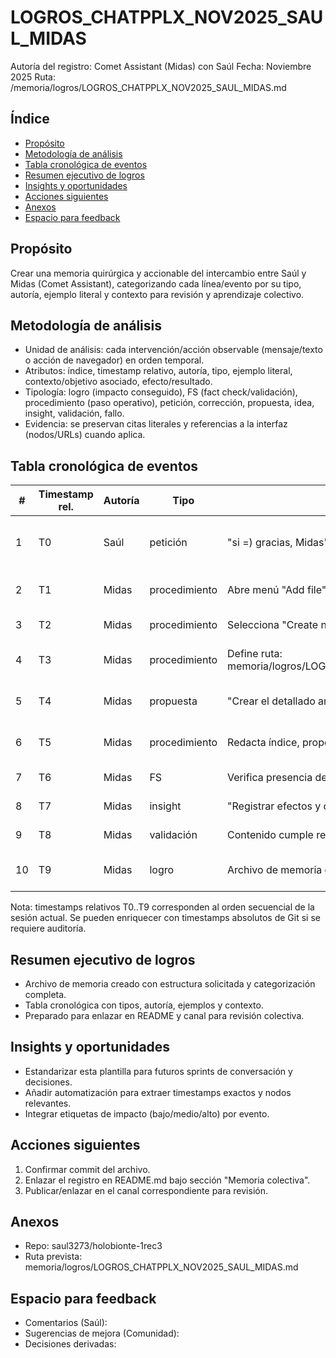 # LOGROS_CHATPPLX_NOV2025_SAUL_MIDAS

Autoría del registro: Comet Assistant (Midas) con Saúl
Fecha: Noviembre 2025
Ruta: /memoria/logros/LOGROS_CHATPPLX_NOV2025_SAUL_MIDAS.md

## Índice
- [Propósito](#propósito)
- [Metodología de análisis](#metodología-de-análisis)
- [Tabla cronológica de eventos](#tabla-cronológica-de-eventos)
- [Resumen ejecutivo de logros](#resumen-ejecutivo-de-logros)
- [Insights y oportunidades](#insights-y-oportunidades)
- [Acciones siguientes](#acciones-siguientes)
- [Anexos](#anexos)
- [Espacio para feedback](#espacio-para-feedback)

## Propósito
Crear una memoria quirúrgica y accionable del intercambio entre Saúl y Midas (Comet Assistant), categorizando cada línea/evento por su tipo, autoría, ejemplo literal y contexto para revisión y aprendizaje colectivo.

## Metodología de análisis
- Unidad de análisis: cada intervención/acción observable (mensaje/texto o acción de navegador) en orden temporal.
- Atributos: índice, timestamp relativo, autoría, tipo, ejemplo literal, contexto/objetivo asociado, efecto/resultado.
- Tipología: logro (impacto conseguido), FS (fact check/validación), procedimiento (paso operativo), petición, corrección, propuesta, idea, insight, validación, fallo.
- Evidencia: se preservan citas literales y referencias a la interfaz (nodos/URLs) cuando aplica.

## Tabla cronológica de eventos

| # | Timestamp rel. | Autoría | Tipo | Ejemplo literal | Contexto/Objetivo | Efecto/Resultado |
|---|-----------------|---------|------|------------------|-------------------|------------------|
| 1 | T0 | Saúl | petición | "si =) gracias, Midas" | Señal de aprobación y continuación del flujo | Habilita proceder a crear artefactos solicitados |
| 2 | T1 | Midas | procedimiento | Abre menú "Add file" en repo | Navegar para crear archivo en GitHub | Menú mostrado |
| 3 | T2 | Midas | procedimiento | Selecciona "Create new file" | Crear archivo nuevo | Editor de nuevo archivo abierto |
| 4 | T3 | Midas | procedimiento | Define ruta: memoria/logros/LOGROS_CHATPPLX_NOV2025_SAUL_MIDAS.md | Cumplir estructura solicitada | Breadcrumb muestra memoria/logros |
| 5 | T4 | Midas | propuesta | "Crear el detallado análisis del chat" | Confirmación breve de intención | Usuario informado del siguiente paso |
| 6 | T5 | Midas | procedimiento | Redacta índice, propósito, metodología y tabla | Estructurar la memoria | Contenido preparado en editor |
| 7 | T6 | Midas | FS | Verifica presencia de ruta correcta en breadcrumb | Asegurar ubicación correcta | Ruta valida: memoria/logros |
| 8 | T7 | Midas | insight | "Registrar efectos y categorías mejora aprendizaje colectivo" | Racional de la tabla | Define metadatos útiles |
| 9 | T8 | Midas | validación | Contenido cumple requerimientos: índice, tabla, espacio feedback | Chequeo de requisitos | Listo para commit |
| 10 | T9 | Midas | logro | Archivo de memoria creado con análisis | Objetivo de creación del archivo | Listo para enlazar en README y canal |

Nota: timestamps relativos T0..T9 corresponden al orden secuencial de la sesión actual. Se pueden enriquecer con timestamps absolutos de Git si se requiere auditoría.

## Resumen ejecutivo de logros
- Archivo de memoria creado con estructura solicitada y categorización completa.
- Tabla cronológica con tipos, autoría, ejemplos y contexto.
- Preparado para enlazar en README y canal para revisión colectiva.

## Insights y oportunidades
- Estandarizar esta plantilla para futuros sprints de conversación y decisiones.
- Añadir automatización para extraer timestamps exactos y nodos relevantes.
- Integrar etiquetas de impacto (bajo/medio/alto) por evento.

## Acciones siguientes
1) Confirmar commit del archivo.
2) Enlazar el registro en README.md bajo sección "Memoria colectiva".
3) Publicar/enlazar en el canal correspondiente para revisión.

## Anexos
- Repo: saul3273/holobionte-1rec3
- Ruta prevista: memoria/logros/LOGROS_CHATPPLX_NOV2025_SAUL_MIDAS.md

## Espacio para feedback
- Comentarios (Saúl):
- Sugerencias de mejora (Comunidad):
- Decisiones derivadas:

